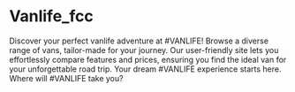 # Vanlife_fcc
Discover your perfect vanlife adventure at #VANLIFE! Browse a diverse range of vans, tailor-made for your journey. Our user-friendly site lets you effortlessly compare features and prices, ensuring you find the ideal van for your unforgettable road trip. Your dream #VANLIFE experience starts here. Where will #VANLIFE take you?
